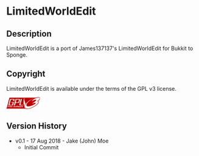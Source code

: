 # LimitedWorldEdit

## Description

LimitedWorldEdit is a port of James137137's LimitedWorldEdit for Bukkit to Sponge.

## Copyright

LimitedWorldEdit is available under the terms of the GPL v3 license.

![GPLv3 Logo](gplv3-88x31.png)

## Version History
* v0.1 - 17 Aug 2018 - Jake (John) Moe
  * Initial Commit
